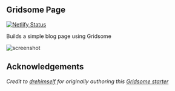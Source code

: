 ## Gridsome Page
[![Netlify Status](https://api.netlify.com/api/v1/badges/0f28f7f5-48cd-41af-aab2-c2a75ce4c8c9/deploy-status)](https://app.netlify.com/sites/hopeful-minsky-b32a3d/deploys)

Builds a simple blog page using Gridsome

![screenshot](https://user-images.githubusercontent.com/4316355/55691365-a2403380-596b-11e9-93be-05b846ec7760.jpg)

## Acknowledgements
_Credit to [drehimself](https://github.com/drehimself) for originally authoring this [Gridsome starter](https://github.com/drehimself/gridsome-portfolio-starter)_